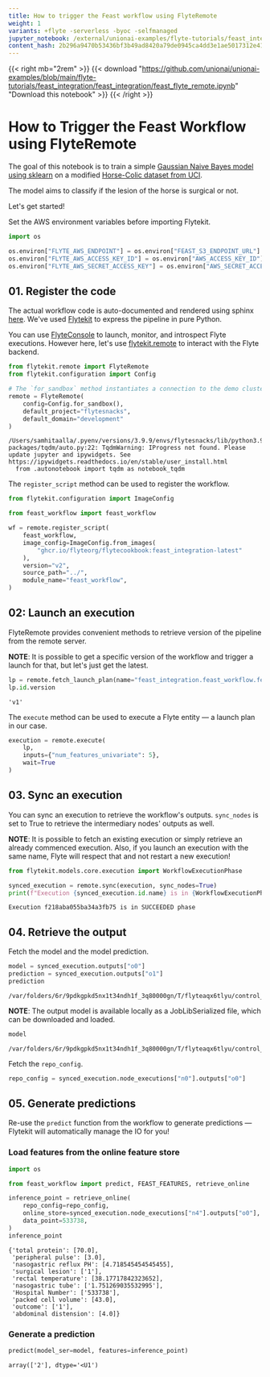 ```yaml
---
title: How to trigger the Feast workflow using FlyteRemote
weight: 1
variants: +flyte -serverless -byoc -selfmanaged
jupyter_notebook: /external/unionai-examples/flyte-tutorials/feast_integration/feast_integration/feast_flyte_remote.ipynb
content_hash: 2b296a9470b53436bf3b49ad8420a79de0945ca4dd3e1ae5017312e41ee0f089 # hash managed by Makefile.jupyter (do not edit)
---
```


<!--

   This file was generated by Makefile.jupyter. Do not edit this file directly.

   The only parts of this file that should be edited are the front matter and the
   comment at the top of the file.

-->

{{< right mb="2rem" >}}
{{< download "https://github.com/unionai/unionai-examples/blob/main/flyte-tutorials/feast_integration/feast_integration/feast_flyte_remote.ipynb" "Download this notebook" >}}
{{< /right >}}

# How to Trigger the Feast Workflow using FlyteRemote

The goal of this notebook is to train a simple [Gaussian Naive Bayes model using sklearn](https://scikit-learn.org/stable/modules/generated/sklearn.naive_bayes.GaussianNB.html) on a modified [Horse-Colic dataset from UCI](https://archive.ics.uci.edu/ml/datasets/Horse+Colic).

The model aims to classify if the lesion of the horse is surgical or not.

Let's get started!

Set the AWS environment variables before importing Flytekit.


```python
import os

os.environ["FLYTE_AWS_ENDPOINT"] = os.environ["FEAST_S3_ENDPOINT_URL"] = "http://localhost:30084/"
os.environ["FLYTE_AWS_ACCESS_KEY_ID"] = os.environ["AWS_ACCESS_KEY_ID"] = "minio"
os.environ["FLYTE_AWS_SECRET_ACCESS_KEY"] = os.environ["AWS_SECRET_ACCESS_KEY"] = "miniostorage"
```

## 01. Register the code

The actual workflow code is auto-documented and rendered using sphinx [here](https://docs.flyte.org/projects/cookbook/en/latest/auto/case_studies/feature_engineering/feast_integration/index.html). We've used [Flytekit](https://docs.flyte.org/projects/flytekit/en/latest/) to express the pipeline in pure Python.

You can use [FlyteConsole](https://github.com/flyteorg/flyteconsole) to launch, monitor, and introspect Flyte executions. However here, let's use [flytekit.remote](https://docs.flyte.org/projects/flytekit/en/latest/design/control_plane.html) to interact with the Flyte backend.


```python
from flytekit.remote import FlyteRemote
from flytekit.configuration import Config

# The `for_sandbox` method instantiates a connection to the demo cluster.
remote = FlyteRemote(
    config=Config.for_sandbox(),
    default_project="flytesnacks",
    default_domain="development"
)
```

    /Users/samhitaalla/.pyenv/versions/3.9.9/envs/flytesnacks/lib/python3.9/site-packages/tqdm/auto.py:22: TqdmWarning: IProgress not found. Please update jupyter and ipywidgets. See https://ipywidgets.readthedocs.io/en/stable/user_install.html
      from .autonotebook import tqdm as notebook_tqdm


The ``register_script`` method can be used to register the workflow.


```python
from flytekit.configuration import ImageConfig

from feast_workflow import feast_workflow

wf = remote.register_script(
    feast_workflow,
    image_config=ImageConfig.from_images(
        "ghcr.io/flyteorg/flytecookbook:feast_integration-latest"
    ),
    version="v2",
    source_path="../",
    module_name="feast_workflow",
)
```

## 02: Launch an execution

FlyteRemote provides convenient methods to retrieve version of the pipeline from the remote server.

**NOTE**: It is possible to get a specific version of the workflow and trigger a launch for that, but let's just get the latest.


```python
lp = remote.fetch_launch_plan(name="feast_integration.feast_workflow.feast_workflow")
lp.id.version
```




    'v1'



The ``execute`` method can be used to execute a Flyte entity — a launch plan in our case.


```python
execution = remote.execute(
    lp,
    inputs={"num_features_univariate": 5},
    wait=True
)
```

## 03. Sync an execution

You can sync an execution to retrieve the workflow's outputs. ``sync_nodes`` is set to True to retrieve the intermediary nodes' outputs as well.

**NOTE**: It is possible to fetch an existing execution or simply retrieve an already commenced execution. Also, if you launch an execution with the same name, Flyte will respect that and not restart a new execution!


```python
from flytekit.models.core.execution import WorkflowExecutionPhase

synced_execution = remote.sync(execution, sync_nodes=True)
print(f"Execution {synced_execution.id.name} is in {WorkflowExecutionPhase.enum_to_string(synced_execution.closure.phase)} phase")
```

    Execution f218aba055ba34a3fb75 is in SUCCEEDED phase

## 04. Retrieve the output

Fetch the model and the model prediction.


```python
model = synced_execution.outputs["o0"]
prediction = synced_execution.outputs["o1"]
prediction
```




    /var/folders/6r/9pdkgpkd5nx1t34ndh1f_3q80000gn/T/flyteaqx6tlyu/control_plane_metadata/local_flytekit/e1a690494fe33da04a4dca7737096234/0c81c76dc3a029267a96f275431b5bc5.npy



**NOTE**: The output model is available locally as a JobLibSerialized file, which can be downloaded and loaded.


```python
model
```




    /var/folders/6r/9pdkgpkd5nx1t34ndh1f_3q80000gn/T/flyteaqx6tlyu/control_plane_metadata/local_flytekit/91246ef2160dde99a7512ab3aa9aa2ce/model.joblib.dat



Fetch the ``repo_config``.


```python
repo_config = synced_execution.node_executions["n0"].outputs["o0"]
```

## 05. Generate predictions

Re-use the `predict` function from the workflow to generate predictions — Flytekit will automatically manage the IO for you!

### Load features from the online feature store


```python
import os

from feast_workflow import predict, FEAST_FEATURES, retrieve_online

inference_point = retrieve_online(
    repo_config=repo_config,
    online_store=synced_execution.node_executions["n4"].outputs["o0"],
    data_point=533738,
)
inference_point
```




    {'total protein': [70.0],
     'peripheral pulse': [3.0],
     'nasogastric reflux PH': [4.718545454545455],
     'surgical lesion': ['1'],
     'rectal temperature': [38.17717842323652],
     'nasogastric tube': ['1.751269035532995'],
     'Hospital Number': ['533738'],
     'packed cell volume': [43.0],
     'outcome': ['1'],
     'abdominal distension': [4.0]}


### Generate a prediction


```python
predict(model_ser=model, features=inference_point)
```




    array(['2'], dtype='<U1')



